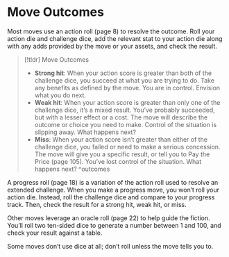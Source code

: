 # Move Outcomes
Most moves use an action roll (page 8) to resolve the outcome. Roll your action die and challenge dice, add the relevant stat to your action die along with any adds provided by the move or your assets, and check the result.
>[!tldr] Move Outcomes
>- **Strong hit**: When your action score is greater than both of the challenge dice, you succeed at what you are trying to do. Take any benefits as defined by the move. You are in control. Envision what you do next.
>- **Weak hit**: When your action score is greater than only one of the challenge dice, it’s a mixed result. You’ve probably succeeded, but with a lesser effect or a cost. The move will describe the outcome or choice you need to make. Control of the situation is slipping away. What happens next?
>- **Miss**: When your action score isn’t greater than either of the challenge dice, you failed or need to make a serious concession. The move will give you a specific result, or tell you to Pay the Price (page 105). You’ve lost control of the situation. What happens next?
>^outcomes

A progress roll (page 18) is a variation of the action roll used to resolve an extended challenge. When you make a progress move, you won’t roll your action die. Instead, roll the challenge dice and compare to your progress track. Then, check the result for a strong hit, weak hit, or miss.

Other moves leverage an oracle roll (page 22) to help guide the fiction. You’ll roll two ten-sided dice to generate a number between 1 and 100, and check your result against a table.

Some moves don’t use dice at all; don’t roll unless the move tells you to.